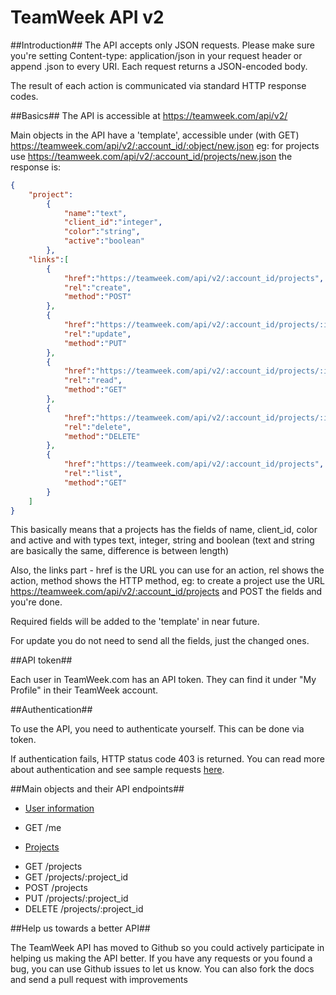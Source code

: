 TeamWeek API v2
===============

##Introduction##
The API accepts only JSON requests. Please make sure you're setting Content-type: application/json in your request header or append .json to every URI. Each request returns a JSON-encoded body. 

The result of each action is communicated via standard HTTP response codes.

##Basics##
The API is accessible at https://teamweek.com/api/v2/

Main objects in the API have a 'template', accessible under (with GET) https://teamweek.com/api/v2/:account_id/:object/new.json
eg: for projects use https://teamweek.com/api/v2/:account_id/projects/new.json
the response is:
```json
{
	"project":
		{
			"name":"text",
			"client_id":"integer",
			"color":"string",
			"active":"boolean"
		},
	"links":[
		{
			"href":"https://teamweek.com/api/v2/:account_id/projects",
			"rel":"create",
			"method":"POST"
		},
		{
			"href":"https://teamweek.com/api/v2/:account_id/projects/:id",
			"rel":"update",
			"method":"PUT"
		}, 
		{
			"href":"https://teamweek.com/api/v2/:account_id/projects/:id",
			"rel":"read",
			"method":"GET"
		},
		{
			"href":"https://teamweek.com/api/v2/:account_id/projects/:id",
			"rel":"delete",
			"method":"DELETE"
		},
		{
			"href":"https://teamweek.com/api/v2/:account_id/projects",
			"rel":"list",
			"method":"GET"
		}
	]
}
```
This basically means that a projects has the fields of name, client_id, color and active and with types text, integer, string and boolean (text and string are basically the same, difference is between length) 

Also, the links part - href is the URL you can use for an action, rel shows the action, method shows the HTTP method, eg: to create a project use the URL https://teamweek.com/api/v2/:account_id/projects and POST the fields and you're done.

Required fields will be added to the 'template' in near future.

For update you do not need to send all the fields, just the changed ones.

##API token##

Each user in TeamWeek.com has an API token. They can find it under "My Profile" in their TeamWeek account.

##Authentication##

To use the API, you need to authenticate yourself. This can be done via token.

If authentication fails, HTTP status code 403 is returned. You can read more about authentication and see sample requests [here](chapters/authentication.md).

##Main objects and their API endpoints##
* [User information](chapters/me.md)
 - GET /me
* [Projects](chapters/projects.md)
 - GET /projects
 - GET /projects/:project_id
 - POST /projects
 - PUT /projects/:project_id
 - DELETE /projects/:project_id


##Help us towards a better API##

The TeamWeek API has moved to Github so you could actively participate in helping us making the API better. If you have any requests or you found a bug, you can use Github issues to let us know. You can also fork the docs and send a pull request with improvements
